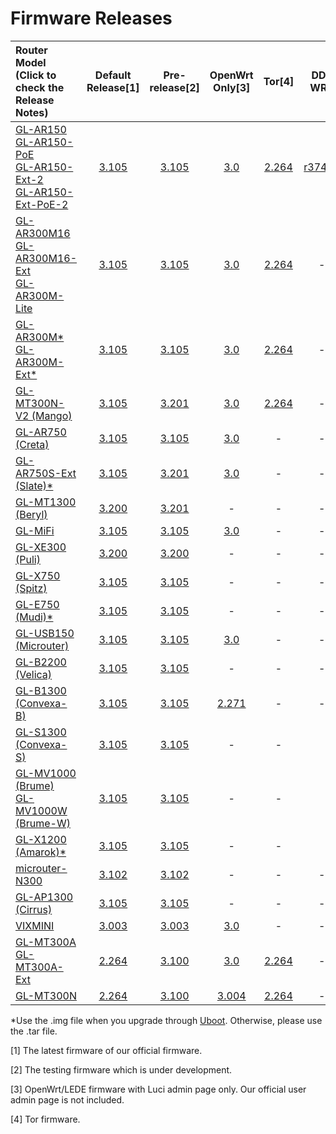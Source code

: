# Firmware Releases

| Router Model<br>(Click to check the<br>Release Notes) | Default Release[1] | Pre-release[2] | OpenWrt Only[3] | Tor[4] | DD-WRT |
| :----------------------------------------------------------- | :-------: | :------------: | :----------: | :----------------------------------------------------------: | :----------------------------------------------------------: |
| [GL-AR150<br>GL-AR150-PoE<br>GL-AR150-Ext-2<br>GL-AR150-Ext-PoE-2](GL-AR150.md) |     <a href="https://dl.gl-inet.com/firmware/ar150/v1/" target="_blank">3.105</a>     | <a href="https://dl.gl-inet.com/firmware/ar150/testing/" target="_blank">3.105</a> |   <a href="https://dl.gl-inet.com/firmware/ar150/clean/" target="_blank">3.0</a>   |<a href="https://dl.gl-inet.com/firmware/ar150/tor/" target="_blank">2.264</a>|<a href="https://dd-wrt.com/support/other-downloads/?path=betas%2F2018%2F10-19-2018-r37442%2FGL.iNet-AR150%2F" target="_blank">r37442</a>|
| [GL-AR300M16<br>GL-AR300M16-Ext<br>GL-AR300M-Lite](GL-AR300M.md) |     <a href="https://dl.gl-inet.com/firmware/ar300m/v1/" target="_blank">3.105</a>     | <a href="https://dl.gl-inet.com/firmware/ar300m/testing/" target="_blank">3.105</a> |      <a href="https://dl.gl-inet.com/firmware/ar300m/clean/" target="_blank">3.0</a>      |<a href="https://dl.gl-inet.com/firmware/ar300m/tor/" target="_blank">2.264</a>|-|
| [GL-AR300M\*<br>GL-AR300M-Ext*](GL-AR300M.md) | <a href="https://dl.gl-inet.com/firmware/ar300m/nand/v1/" target="_blank">3.105</a> | <a href="https://dl.gl-inet.com/firmware/ar300m/nand/testing/" target="_blank">3.105</a> | <a href="https://dl.gl-inet.com/firmware/ar300m/nand/clean/" target="_blank">3.0</a> |<a href="https://dl.gl-inet.com/firmware/ar300m/nand/tor/" target="_blank">2.264</a>|-|
| [GL-MT300N-V2 (Mango)](GL-MT300N-V2.md)                             |     <a href="https://dl.gl-inet.com/firmware/mt300n-v2/v1/" target="_blank">3.105</a>     | <a href="https://dl.gl-inet.com/firmware/mt300n-v2/testing/" target="_blank">3.201</a> | <a href="https://dl.gl-inet.com/firmware/mt300n-v2/clean/" target="_blank">3.0</a> |<a href="https://dl.gl-inet.com/firmware/mt300n-v2/tor/" target="_blank">2.264</a>|-|
| [GL-AR750 (Creta)](GL-AR750.md) |     <a href="https://dl.gl-inet.com/firmware/ar750/v1/" target="_blank">3.105</a>     | <a href="https://dl.gl-inet.com/firmware/ar750/testing/" target="_blank">3.105</a> |     <a href="https://dl.gl-inet.com/firmware/ar750/clean/" target="_blank">3.0</a>     |-|-|
| [GL-AR750S-Ext (Slate)*](GL-AR750S-Ext.md) |     <a href="https://dl.gl-inet.com/firmware/ar750s/release/" target="_blank">3.105</a>     | <a href="https://dl.gl-inet.com/firmware/ar750s/testing/" target="_blank">3.201</a> |   <a href="https://dl.gl-inet.com/firmware/ar750s/clean/" target="_blank">3.0</a>   |-|-|
| [GL-MT1300 (Beryl)](GL-MT1300.md) | <a href="http://dl.gl-inet.com/firmware/mt1300/release/" target="_blank">3.200</a>| <a href="https://dl.gl-inet.com/firmware/mt1300/testing/" target="_blank">3.201</a> |-|-|-|
| [GL-MiFi](GL-MiFi.md) |     <a href="https://dl.gl-inet.com/firmware/mifi/v1/" target="_blank">3.105</a>     | <a href="https://dl.gl-inet.com/firmware/mifi/testing/" target="_blank">3.105</a> |     <a href="https://dl.gl-inet.com/firmware/mifi/clean/" target="_blank">3.0</a>     |-|-|
| [GL-XE300 (Puli)](GL-XE300.md) |     <a href="https://dl.gl-inet.com/firmware/xe300/v1/" target="_blank">3.200</a>     | <a href="https://dl.gl-inet.com/firmware/mifi/testing/" target="_blank">3.200</a> |-|-|-|
| [GL-X750 (Spitz)](GL-X750.md) | <a href="https://dl.gl-inet.com/firmware/x750/release/" target="_blank">3.105</a> | <a href="https://dl.gl-inet.com/firmware/x750/testing/" target="_blank">3.105</a> | - |-|-|
| [GL-E750 (Mudi)*](GL-E750.md)| <a href="https://dl.gl-inet.com/firmware/e750/release/" target="_blank">3.105</a>| <a href="https://dl.gl-inet.com/firmware/e750/testing/" target="_blank">3.105</a> |-|-|-|
| [GL-USB150 (Microuter)](GL-USB150.md)                        |     <a href="https://dl.gl-inet.com/firmware/usb150/v1/" target="_blank">3.105</a>     | <a href="https://dl.gl-inet.com/firmware/usb150/testing/" target="_blank">3.105</a> |     <a href="https://dl.gl-inet.com/firmware/usb150/clean/" target="_blank">3.0</a>     |-|-|
| [GL-B2200 (Velica)](GL-B2200.md)                                     |     <a href="https://dl.gl-inet.com/firmware/b2200/release/" target="_blank">3.105</a>     |     <a href="https://dl.gl-inet.com/firmware/b2200/testing/" target="_blank">3.105</a>     |-|-|-|
| [GL-B1300 (Convexa-B)](GL-B1300.md)                                     |     <a href="https://dl.gl-inet.com/firmware/b1300/v1/" target="_blank">3.105</a>     |     <a href="https://dl.gl-inet.com/firmware/b1300/testing/" target="_blank">3.105</a>     | <a href="https://dl.gl-inet.com/firmware/b1300/clean/" target="_blank">2.271</a> |-|-|
| [GL-S1300 (Convexa-S)](GL-S1300.md)                                     |     <a href="https://dl.gl-inet.com/firmware/s1300/release/" target="_blank">3.105</a>     |     <a href="https://dl.gl-inet.com/firmware/s1300/testing/" target="_blank">3.105</a>     |-|-||
| [GL-MV1000 (Brume)<br>GL-MV1000W (Brume-W)](GL-MV1000.md) | <a href="https://dl.gl-inet.com/firmware/mv1000/release/" target="_blank">3.105</a> | <a href="https://dl.gl-inet.com/firmware/mv1000/testing/" target="_blank">3.105</a> |-|-||
| [GL-X1200 (Amarok)*](GL-X1200.md) | <a href="https://dl.gl-inet.com/firmware/x1200/release/" target="_blank">3.105</a> | <a href="https://dl.gl-inet.com/firmware/x1200/testing/" target="_blank">3.105</a> |-|-||
| [microuter-N300](microuter-N300.md)| <a href="https://dl.gl-inet.com/firmware/n300/release/" target="_blank">3.102</a>| <a href="https://dl.gl-inet.com/firmware/n300/testing/" target="_blank">3.102</a> |-|-|-|
| [GL-AP1300 (Cirrus)](GL-AP1300.md) | <a href="http://dl.gl-inet.com/firmware/ap1300/release/" target="_blank">3.105</a>| <a href="https://dl.gl-inet.com/firmware/ap1300/testing/" target="_blank">3.105</a> |-|-|-|
| [VIXMINI](VIXMINI.md) | <a href="https://dl.gl-inet.com/firmware/vixmini/release/" target="_blank">3.003</a> | <a href="https://dl.gl-inet.com/firmware/vixmini/testing/" target="_blank">3.003</a> | <a href="https://dl.gl-inet.com/firmware/vixmini/clean/" target="_blank">3.0</a> |-|-|
| [GL-MT300A<br>GL-MT300A-Ext](GL-MT300A.md) | <a href="https://dl.gl-inet.com/firmware/mt300a/v1/" target="_blank">2.264</a> | <a href="https://dl.gl-inet.com/firmware/mt300a/testing/" target="_blank">3.100</a> | <a href="https://dl.gl-inet.com/firmware/mt300a/clean/" target="_blank">3.0</a> |<a href="https://dl.gl-inet.com/firmware/mt300a/tor/" target="_blank">2.264</a>|-|
| [GL-MT300N](GL-MT300N.md)                                   |     <a href="https://dl.gl-inet.com/firmware/mt300n/v1/" target="_blank">2.264</a>     | <a href="https://dl.gl-inet.com/firmware/mt300n/testing/" target="_blank">3.100</a> |      <a href="https://dl.gl-inet.com/firmware/mt300n/clean/" target="_blank">3.004</a>      |<a href="https://dl.gl-inet.com/firmware/mt300n/tor/" target="_blank">2.264</a>|-|

*Use the .img file when you upgrade through <a href="https://docs.gl-inet.com/en/3/troubleshooting/debrick/" target="_blank">Uboot</a>. Otherwise, please use the .tar file.

[1] The latest firmware of our official firmware.

[2] The testing firmware which is under development.

[3] OpenWrt/LEDE firmware with Luci admin page only. Our official user admin page is not included.

[4] Tor firmware.

